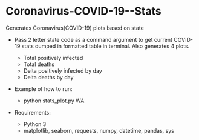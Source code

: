 # Coronavirus-COVID-19--Stats

Generates Coronavirus(COVID-19) plots based on state

- Pass 2 letter state code as a command argument to get current COVID-19 stats dumped in formatted table in terminal. Also generates 4 plots.
	- Total positively infected
	- Total deaths
	- Delta positively infected by day
	- Delta deaths by day

- Example of how to run:
	- python stats_plot.py WA

- Requirements:
	- Python 3
	- matplotlib, seaborn, requests, numpy, datetime, pandas, sys
